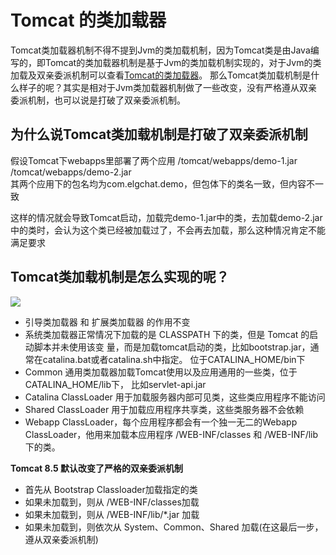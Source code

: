 # Tomcat 的类加载器
Tomcat类加载器机制不得不提到Jvm的类加载机制，因为Tomcat类是由Java编写的，即Tomcat的类加载器机制是基于Jvm的类加载机制实现的，对于Jvm的类加载及双亲委派机制可以查看[Tomcat的类加载器](../jvm/JVM的类加载机制和双亲委派机制.md)。
那么Tomcat类加载机制是什么样子的呢？其实是相对于Jvm类加载器机制做了一些改变，没有严格遵从双亲委派机制，也可以说是打破了双亲委派机制。

## 为什么说Tomcat类加载机制是打破了双亲委派机制
假设Tomcat下webapps里部署了两个应用
/tomcat/webapps/demo-1.jar	
/tomcat/webapps/demo-2.jar	
其两个应用下的包名均为com.elgchat.demo，但包体下的类名一致，但内容不一致

这样的情况就会导致Tomcat启动，加载完demo-1.jar中的类，去加载demo-2.jar中的类时，会认为这个类已经被加载过了，不会再去加载，那么这种情况肯定不能满足要求

## Tomcat类加载机制是怎么实现的呢？

![](https://elgchat-oss.oss-accelerate.aliyuncs.com/elgchat/2021_03_22/37CA89F1-3453-4FC3-87B7-66EA45E365C2.png)


* 引导类加载器 和 扩展类加载器 的作用不变 
* 系统类加载器正常情况下加载的是 CLASSPATH 下的类，但是 Tomcat 的启动脚本并未使用该变 量，而是加载tomcat启动的类，比如bootstrap.jar，通常在catalina.bat或者catalina.sh中指定。 位于CATALINA_HOME/bin下 
* Common 通用类加载器加载Tomcat使用以及应用通用的一些类，位于CATALINA_HOME/lib下， 比如servlet-api.jar 
* Catalina ClassLoader 用于加载服务器内部可⻅类，这些类应用程序不能访问 
* Shared ClassLoader 用于加载应用程序共享类，这些类服务器不会依赖 
* Webapp ClassLoader，每个应用程序都会有一个独一无二的Webapp ClassLoader，他用来加载本应用程序 /WEB-INF/classes 和 /WEB-INF/lib 下的类。 

**Tomcat 8.5 默认改变了严格的双亲委派机制**
* 首先从 Bootstrap Classloader加载指定的类 
* 如果未加载到，则从 /WEB-INF/classes加载
* 如果未加载到，则从 /WEB-INF/lib/\*.jar 加载
* 如果未加载到，则依次从 System、Common、Shared 加载(在这最后一步，遵从双亲委派机制) 
